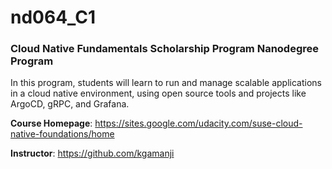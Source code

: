 # nd064_C1
### Cloud Native Fundamentals Scholarship Program Nanodegree Program

In this program, students will learn to run and manage scalable applications in a cloud native environment, using open source tools and projects like ArgoCD, gRPC, and Grafana.

**Course Homepage**: https://sites.google.com/udacity.com/suse-cloud-native-foundations/home

**Instructor**: https://github.com/kgamanji
